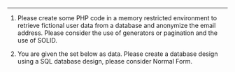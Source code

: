 ***
1. Please create some PHP code in a memory restricted environment to retrieve fictional user data from a database and anonymize the email address. Please consider the use of generators or pagination and the use of SOLID.


2. You are given the set below as data. Please create a database design using a SQL database design, please consider Normal Form.
